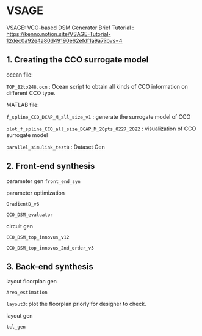 # VSAGE
VSAGE: VCO-based DSM Generator Brief Tutorial
: https://kenno.notion.site/VSAGE-Tutorial-12dec0a92e4a80d49190e62efdf1a9a7?pvs=4

## 1. Creating the CCO surrogate model

ocean file:

`TOP_82to248.ocn` : Ocean script to obtain all kinds of CCO information on different CCO type.  

MATLAB file:

`f_spline_CCO_DCAP_M_all_size_v1` : generate the surrogate model of CCO

`plot_f_spline_CCO_all_size_DCAP_M_20pts_0227_2022` : visualization of CCO surrogate model

`parallel_simulink_test8` : Dataset Gen

## 2. Front-end synthesis

parameter gen
`front_end_syn`

parameter optimization

`GradientD_v6`

`CCO_DSM_evaluator`

circuit gen

`CCO_DSM_top_innovus_v12`

`CCO_DSM_top_innovus_2nd_order_v3`

## 3. Back-end synthesis

layout floorplan gen

`Area_estimation`

`layout3`: plot the floorplan priorly for designer to check. 

layout gen

`tcl_gen`
